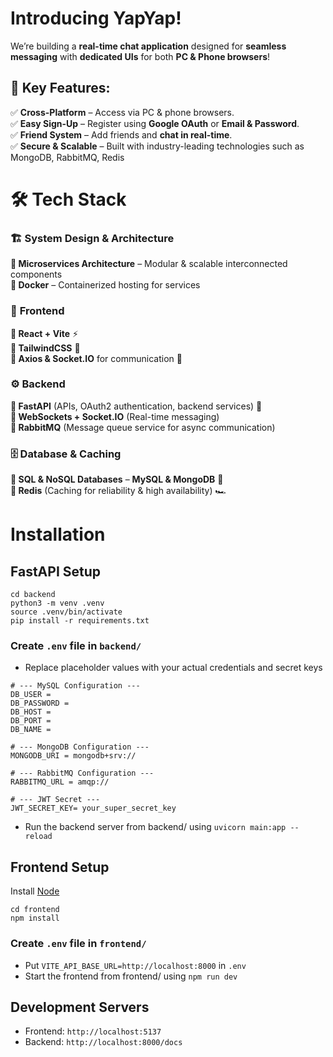 # **Introducing YapYap!**

We’re building a **real-time chat application** designed for **seamless messaging** with **dedicated UIs** for both **PC & Phone browsers**! 
## :star2: **Key Features**:
:white_check_mark: **Cross-Platform** – Access via PC & phone browsers.  
:white_check_mark: **Easy Sign-Up** – Register using **Google OAuth** or **Email & Password**.  
:white_check_mark: **Friend System** – Add friends and **chat in real-time**.  
:white_check_mark: **Secure & Scalable** – Built with industry-leading technologies such as MongoDB, RabbitMQ, Redis 

# 🛠️ **Tech Stack**  

### 🏗️ **System Design & Architecture**  
**:small_blue_diamond: Microservices Architecture** – Modular & scalable interconnected components  
**:small_blue_diamond: Docker** – Containerized hosting for services  

### 🎨 **Frontend**  
**:small_blue_diamond: React + Vite** :zap:  
**:small_blue_diamond: TailwindCSS** :art:  
**:small_blue_diamond: Axios & Socket.IO** for communication :arrows_counterclockwise:  

### ⚙️ **Backend**  
**:small_blue_diamond: FastAPI** (APIs, OAuth2 authentication, backend services) :rocket:  
**:small_blue_diamond: WebSockets + Socket.IO** (Real-time messaging)  
**:small_blue_diamond: RabbitMQ** (Message queue service for async communication)  

### 🗄️ **Database & Caching**  
**:small_blue_diamond: SQL & NoSQL Databases** – **MySQL & MongoDB** :floppy_disk:  
**:small_blue_diamond: Redis** (Caching for reliability & high availability) 🏎️


# Installation

## FastAPI Setup
```
cd backend
python3 -m venv .venv 
source .venv/bin/activate  
pip install -r requirements.txt
```
### Create `.env` file in `backend/`
- Replace placeholder values with your actual credentials and secret keys
```
# --- MySQL Configuration ---
DB_USER =
DB_PASSWORD =
DB_HOST =
DB_PORT =
DB_NAME =

# --- MongoDB Configuration ---
MONGODB_URI = mongodb+srv://

# --- RabbitMQ Configuration ---
RABBITMQ_URL = amqp://

# --- JWT Secret ---
JWT_SECRET_KEY= your_super_secret_key
```
- Run the backend server from backend/ using `uvicorn main:app --reload`

## Frontend Setup
Install [Node](https://nodejs.org/en/download)
```
cd frontend
npm install
```
### Create `.env` file in `frontend/`
- Put `VITE_API_BASE_URL=http://localhost:8000` in `.env`
- Start the frontend from frontend/ using `npm run dev`
## Development Servers
- Frontend: `http://localhost:5137`
- Backend: `http://localhost:8000/docs`

